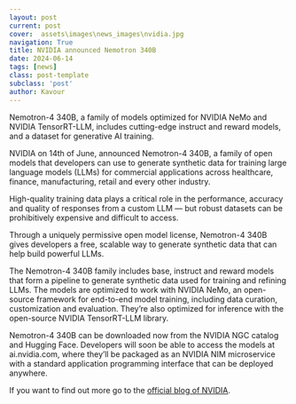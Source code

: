 ```yaml
---
layout: post
current: post
cover:  assets\images\news_images\nvidia.jpg
navigation: True
title: NVIDIA announced Nemotron 340B
date: 2024-06-14
tags: [news]
class: post-template
subclass: 'post'
author: Kavour
---
```


<p>Nemotron-4 340B, a family of models optimized for NVIDIA NeMo and NVIDIA TensorRT-LLM, includes cutting-edge instruct and reward models, and a dataset for generative AI training.</p>

<p>NVIDIA on 14th of June, announced Nemotron-4 340B, a family of open models that developers can use to generate synthetic data for training large language models (LLMs) for commercial applications across healthcare, finance, manufacturing, retail and every other industry. </p>

<p>High-quality training data plays a critical role in the performance, accuracy and quality of responses from a custom LLM — but robust datasets can be prohibitively expensive and difficult to access. </p>

<p>Through a uniquely permissive open model license, Nemotron-4 340B gives developers a free, scalable way to generate synthetic data that can help build powerful LLMs.</p>

<p>The Nemotron-4 340B family includes base, instruct and reward models that form a pipeline to generate synthetic data used for training and refining LLMs. The models are optimized to work with NVIDIA NeMo, an open-source framework for end-to-end model training, including data curation, customization and evaluation. They’re also optimized for inference with the open-source NVIDIA TensorRT-LLM library. </p>

<p>Nemotron-4 340B can be downloaded now from the NVIDIA NGC catalog and Hugging Face. Developers will soon be able to access the models at ai.nvidia.com, where they’ll be packaged as an NVIDIA NIM microservice with a standard application programming interface that can be deployed anywhere.</p>

<p>If you want to find out more go to the <a href="https://blogs.nvidia.com/blog/nemotron-4-synthetic-data-generation-llm-training/">official blog of NVIDIA</a>.</p>